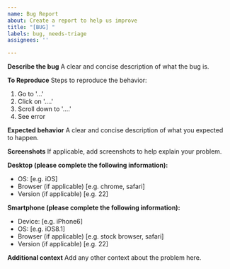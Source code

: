 ```yaml
---
name: Bug Report
about: Create a report to help us improve
title: "[BUG] "
labels: bug, needs-triage
assignees: ''

---
```


**Describe the bug**
A clear and concise description of what the bug is.

**To Reproduce**
Steps to reproduce the behavior:
1. Go to '...'
2. Click on '....'
3. Scroll down to '....'
4. See error

**Expected behavior**
A clear and concise description of what you expected to happen.

**Screenshots**
If applicable, add screenshots to help explain your problem.

**Desktop (please complete the following information):**
- OS: [e.g. iOS]
- Browser (if applicable) [e.g. chrome, safari]
- Version (if applicable) [e.g. 22]

**Smartphone (please complete the following information):**
- Device: [e.g. iPhone6]
- OS: [e.g. iOS8.1]
- Browser (if applicable) [e.g. stock browser, safari]
- Version (if applicable) [e.g. 22]

**Additional context**
Add any other context about the problem here.
